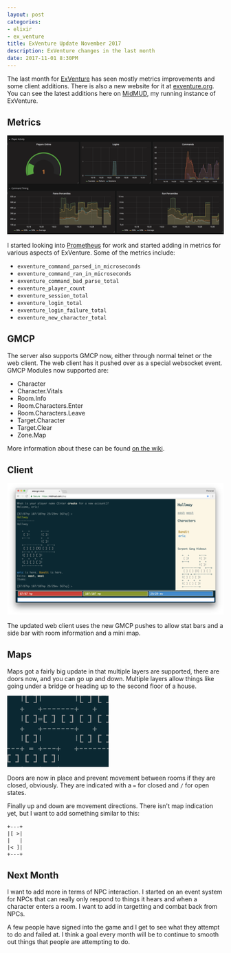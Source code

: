 ```yaml
---
layout: post
categories:
- elixir
- ex_venture
title: ExVenture Update November 2017
description: ExVenture changes in the last month
date: 2017-11-01 8:30PM
---
```


The last month for [ExVenture][exventure-github] has seen mostly metrics improvements and some client additions. There is also a new website for it at [exventure.org][exventure]. You can see the latest additions here on [MidMUD][midmud], my running instance of ExVenture.

## Metrics

![Grafana Dashboard](/images/exventure-nov-11-metrics.png)

I started looking into [Prometheus][prometheus] for work and started adding in metrics for various aspects of ExVenture. Some of the metrics include:

- `exventure_command_parsed_in_microseconds`
- `exventure_command_ran_in_microseconds`
- `exventure_command_bad_parse_total`
- `exventure_player_count`
- `exventure_session_total`
- `exventure_login_total`
- `exventure_login_failure_total`
- `exventure_new_character_total`

## GMCP

The server also supports GMCP now, either through normal telnet or the web client. The web client has it pushed over as a special websocket event. GMCP Modules now supported are:

- Character
- Character.Vitals
- Room.Info
- Room.Characters.Enter
- Room.Characters.Leave
- Target.Character
- Target.Clear
- Zone.Map

More information about these can be found [on the wiki][gmcp-events].

## Client

![New Client](/images/exventure-nov-11-client.png)

The updated web client uses the new GMCP pushes to allow stat bars and a side bar with room information and a mini map.

## Maps

Maps got a fairly big update in that multiple layers are supported, there are doors now, and you can go up and down. Multiple layers allow things like going under a bridge or heading up to the second floor of a house.

<img src="/images/exventure-nov-11-doors.png" width=236 height=165 />

Doors are now in place and prevent movement between rooms if they are closed, obviously. They are indicated with a `=` for closed and `/` for open states.

Finally up and down are movement directions. There isn't map indication yet, but I want to add something similar to this:

```
+---+
|[ >|
|   |
|< ]|
+---+
```

## Next Month

I want to add more in terms of NPC interaction. I started on an event system for NPCs that can really only respond to things it hears and when a character enters a room. I want to add in targetting and combat back from NPCs.

A few people have signed into the game and I get to see what they attempt to do and failed at. I think a goal every month will be to continue to smooth out things that people are attempting to do.

[exventure]: http://exventure.org
[exventure-github]: https://github.com/oestrich/ex_venture
[prometheus]: https://prometheus.io
[gmcp]: https://www.gammon.com.au/gmcp
[gmcp-events]: https://github.com/oestrich/ex_venture/wiki/GMCP-Events
[midmud]: https://midmud.com
